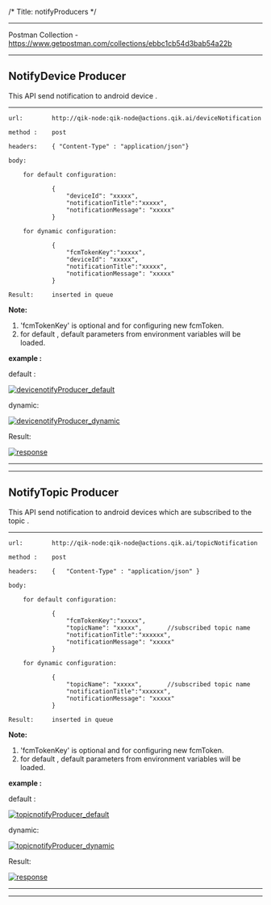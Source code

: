 /*
Title: notifyProducers
*/


------------

Postman Collection - https://www.getpostman.com/collections/ebbc1cb54d3bab54a22b

------------

## NotifyDevice Producer

This API send notification to android device .

------------

    url:        http://qik-node:qik-node@actions.qik.ai/deviceNotification

    method :    post

    headers:    { "Content-Type" : "application/json"}
    
    body:       

        for default configuration:

                {
                    "deviceId": "xxxxx",      
                    "notificationTitle":"xxxxx",
                    "notificationMessage": "xxxxx"
                }

        for dynamic configuration:

                {
                    "fcmTokenKey":"xxxxx",
                    "deviceId": "xxxxx",      
                    "notificationTitle":"xxxxx",
                    "notificationMessage": "xxxxx"
                }

    Result:     inserted in queue

**Note:**

1. 'fcmTokenKey' is optional and for configuring new fcmToken.
2. for default , default parameters from environment variables will be loaded.         

**example :**

default :

[![devicenotifyProducer_default](%image_url%/qik-node-actions/notify/devicenotify_def.png "devicenotifyProducer_default")](%image_url%/qik-node-actions/notify/devicenotify_def.png "devicenotifyProducer_default")

dynamic:

[![devicenotifyProducer_dynamic](%image_url%/qik-node-actions/notify/devicenotify_dyn.png "devicenotifyProducer_dynamic")](%image_url%/qik-node-actions/notify/devicenotify_dyn.png "devicenotifyProducer_dynamic")

Result:

[![response](%image_url%/qik-node-actions/response.png "response")](!%5Bscreen-shots%5D/response.png "response")

------------
------------

## NotifyTopic Producer

This API send notification to android devices which are subscribed to the topic .

------------

    url:        http://qik-node:qik-node@actions.qik.ai/topicNotification

    method :    post

    headers:    {   "Content-Type" : "application/json" }

    body:       
    
        for default configuration:

                {
                    "fcmTokenKey":"xxxxx",
                    "topicName": "xxxxx",       //subscribed topic name
                    "notificationTitle":"xxxxxx",
                    "notificationMessage": "xxxxx"
                }
        
        for dynamic configuration:

                {
                    "topicName": "xxxxx",       //subscribed topic name
                    "notificationTitle":"xxxxxx",
                    "notificationMessage": "xxxxx"
                }

    Result:     inserted in queue

**Note:**

1. 'fcmTokenKey' is optional and for configuring new fcmToken.
2. for default , default parameters from environment variables will be loaded.    

**example :**

default :

[![topicnotifyProducer_default](%image_url%/qik-node-actions/notify/topicnotify_def.png "topicnotifyProducer_default")](%image_url%/qik-node-actions/notify/topicnotify_def.png "topicnotifyProducer_default")

dynamic:

[![topicnotifyProducer_dynamic](%image_url%/qik-node-actions/notify/topicnotify_dyn.png "topicnotifyProducer_dynamic")](%image_url%/qik-node-actions/notify/topicnotify_dyn.png "topicnotifyProducer_dynamic")

Result:

[![response](%image_url%/qik-node-actions/response.png "response")](!%5Bscreen-shots%5D/response.png "response")

------------
------------
